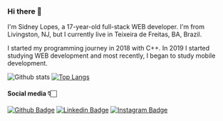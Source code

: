 ### Hi there 👋

<!--
**sidneylopes/sidneylopes** is a ✨ _special_ ✨ repository because its `README.md` (this file) appears on your GitHub profile. -->

I'm Sidney Lopes, a 17-year-old full-stack WEB developer. I'm from Livingston, NJ, but I currently live in Teixeira de Freitas, BA, Brazil.

I started my programming journey in 2018 with C++. In 2019 I started studying WEB development and most recently, I began to study mobile development.

![Github stats](https://github-readme-stats.vercel.app/api?username=sidneylopes&count_private=true&show_icons=true&theme=tokyonight)
[![Top Langs](https://github-readme-stats.vercel.app/api/top-langs/?username=sidneylopes)](https://github.com/anuraghazra/github-readme-stats)

#### Social media 👇🏻
[![Github Badge](https://img.shields.io/badge/-Github-000?style=flat-square&logo=Github&logoColor=white&link=https://github.com/sidneylopes)](https://github.com/sidneylopes) [![Linkedin Badge](https://img.shields.io/badge/-LinkedIn-blue?style=flat-square&logo=Linkedin&logoColor=white&link=http://www.linkedin.com/in/sidneybarbosa)](http://www.linkedin.com/in/sidneybarbosa) [![Instagram Badge](https://img.shields.io/badge/-Instagram-violet?style=flat-square&logo=Instagram&logoColor=white&link=https://www.instagram.com/lidneysopes/?hl=pt)](https://www.instagram.com/lidneysopes/) <!--[![Gmail Badge](https://img.shields.io/badge/-Gmail-c14438?style=flat-square&logo=Gmail&logoColor=white&link=sidneylopesjr@gmail.com)](sidneylopesjr@gmail.com) -->


